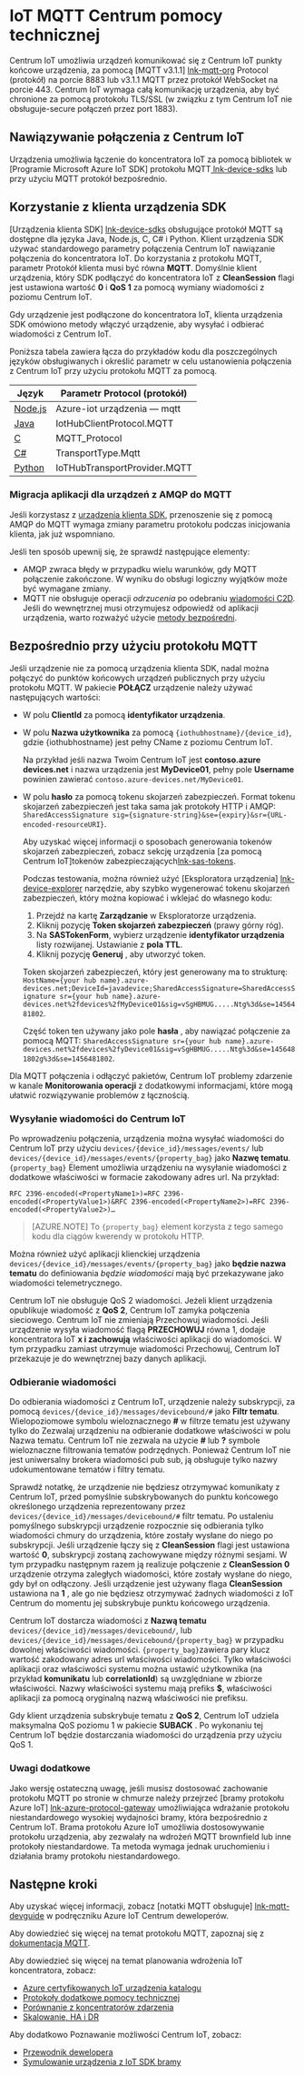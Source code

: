 <properties
 pageTitle="Obsługa IoT Centrum MQTT | Microsoft Azure"
 description="Opis MQTT obsługi w poziomie Centrum IoT"
 services="iot-hub"
 documentationCenter=".net"
 authors="kdotchkoff"
 manager="timlt"
 editor=""/>

<tags
 ms.service="iot-hub"
 ms.devlang="multiple"
 ms.topic="article"
 ms.tgt_pltfrm="na"
 ms.workload="na"
 ms.date="10/24/2016"
 ms.author="kdotchko"/>

# <a name="iot-hub-mqtt-support"></a>IoT MQTT Centrum pomocy technicznej

Centrum IoT umożliwia urządzeń komunikować się z Centrum IoT punkty końcowe urządzenia, za pomocą [MQTT v3.1.1] [ lnk-mqtt-org] Protocol (protokół) na porcie 8883 lub v3.1.1 MQTT przez protokół WebSocket na porcie 443. Centrum IoT wymaga całą komunikację urządzenia, aby być chronione za pomocą protokołu TLS/SSL (w związku z tym Centrum IoT nie obsługuje-secure połączeń przez port 1883).

## <a name="connecting-to-iot-hub"></a>Nawiązywanie połączenia z Centrum IoT

Urządzenia umożliwia łączenie do koncentratora IoT za pomocą bibliotek w [Programie Microsoft Azure IoT SDK] protokołu MQTT[ lnk-device-sdks] lub przy użyciu MQTT protokół bezpośrednio.

## <a name="using-the-device-client-sdks"></a>Korzystanie z klienta urządzenia SDK

[Urządzenia klienta SDK] [ lnk-device-sdks] obsługujące protokół MQTT są dostępne dla języka Java, Node.js, C, C# i Python. Klient urządzenia SDK używać standardowego parametry połączenia Centrum IoT nawiązanie połączenia do koncentratora IoT. Do korzystania z protokołu MQTT, parametr Protokół klienta musi być równa **MQTT**. Domyślnie klient urządzenia, który SDK podłączyć do koncentratora IoT z **CleanSession** flagi jest ustawiona wartość **0** i **QoS 1** za pomocą wymiany wiadomości z poziomu Centrum IoT.

Gdy urządzenie jest podłączone do koncentratora IoT, klienta urządzenia SDK omówiono metody włączyć urządzenie, aby wysyłać i odbierać wiadomości z Centrum IoT.

Poniższa tabela zawiera łącza do przykładów kodu dla poszczególnych języków obsługiwanych i określić parametr w celu ustanowienia połączenia z Centrum IoT przy użyciu protokołu MQTT za pomocą.

| Język                   | Parametr Protocol (protokół)        |
| -------------------------- | ------------------------- |
| [Node.js][lnk-sample-node] | Azure-iot urządzenia — mqtt     |
| [Java][lnk-sample-java]    | IotHubClientProtocol.MQTT |
| [C][lnk-sample-c]          | MQTT_Protocol             |
| [C#][lnk-sample-csharp]    | TransportType.Mqtt        |
| [Python][lnk-sample-python] | IoTHubTransportProvider.MQTT |

### <a name="migrating-a-device-app-from-amqp-to-mqtt"></a>Migracja aplikacji dla urządzeń z AMQP do MQTT
Jeśli korzystasz z [urządzenia klienta SDK][lnk-device-sdks], przenoszenie się z pomocą AMQP do MQTT wymaga zmiany parametru protokołu podczas inicjowania klienta, jak już wspomniano.

Jeśli ten sposób upewnij się, że sprawdź następujące elementy:

* AMQP zwraca błędy w przypadku wielu warunków, gdy MQTT połączenie zakończone. W wyniku do obsługi logiczny wyjątków może być wymagane zmiany.
* MQTT nie obsługuje operacji *odrzucenia* po odebraniu [wiadomości C2D][lnk-messaging]. Jeśli do wewnętrznej musi otrzymujesz odpowiedź od aplikacji urządzenia, warto rozważyć użycie [metody bezpośredni][lnk-methods].

## <a name="using-the-mqtt-protocol-directly"></a>Bezpośrednio przy użyciu protokołu MQTT

Jeśli urządzenie nie za pomocą urządzenia klienta SDK, nadal można połączyć do punktów końcowych urządzeń publicznych przy użyciu protokołu MQTT. W pakiecie **POŁĄCZ** urządzenie należy używać następujących wartości:

- W polu **ClientId** za pomocą **identyfikator urządzenia**. 
- W polu **Nazwa użytkownika** za pomocą `{iothubhostname}/{device_id}`, gdzie {iothubhostname} jest pełny CName z poziomu Centrum IoT.

    Na przykład jeśli nazwa Twoim Centrum IoT jest **contoso.azure devices.net** i nazwa urządzenia jest **MyDevice01**, pełny pole **Username** powinien zawierać `contoso.azure-devices.net/MyDevice01`.

- W polu **hasło** za pomocą tokenu skojarzeń zabezpieczeń. Format tokenu skojarzeń zabezpieczeń jest taka sama jak protokoły HTTP i AMQP:<br/>`SharedAccessSignature sig={signature-string}&se={expiry}&sr={URL-encoded-resourceURI}`.

    Aby uzyskać więcej informacji o sposobach generowania tokenów skojarzeń zabezpieczeń, zobacz sekcję urządzenia [za pomocą Centrum IoT]tokenów zabezpieczających[lnk-sas-tokens].
    
    Podczas testowania, można również użyć [Eksploratora urządzenia] [ lnk-device-explorer] narzędzie, aby szybko wygenerować tokenu skojarzeń zabezpieczeń, który można kopiować i wklejać do własnego kodu:
    
    1. Przejdź na kartę **Zarządzanie** w Eksploratorze urządzenia.
    2. Kliknij pozycję **Token skojarzeń zabezpieczeń** (prawy górny róg).
    3. Na **SASTokenForm**, wybierz urządzenie **identyfikator urządzenia** listy rozwijanej. Ustawianie z **pola TTL**.
    4. Kliknij pozycję **Generuj** , aby utworzyć token.
    
    Token skojarzeń zabezpieczeń, który jest generowany ma to strukturę:   `HostName={your hub name}.azure-devices.net;DeviceId=javadevice;SharedAccessSignature=SharedAccessSignature sr={your hub name}.azure-devices.net%2fdevices%2fMyDevice01&sig=vSgHBMUG.....Ntg%3d&se=1456481802`.

    Część token ten używany jako pole **hasła** , aby nawiązać połączenie za pomocą MQTT:   `SharedAccessSignature sr={your hub name}.azure-devices.net%2fdevices%2fyDevice01&sig=vSgHBMUG.....Ntg%3d&se=1456481802g%3d&se=1456481802`.

Dla MQTT połączenia i odłączyć pakietów, Centrum IoT problemy zdarzenie w kanale **Monitorowania operacji** z dodatkowymi informacjami, które mogą ułatwić rozwiązywanie problemów z łącznością.

### <a name="sending-messages-to-iot-hub"></a>Wysyłanie wiadomości do Centrum IoT

Po wprowadzeniu połączenia, urządzenia można wysyłać wiadomości do Centrum IoT przy użyciu `devices/{device_id}/messages/events/` lub `devices/{device_id}/messages/events/{property_bag}` jako **Nazwę tematu**. `{property_bag}` Element umożliwia urządzeniu na wysyłanie wiadomości z dodatkowe właściwości w formacie zakodowany adres url. Na przykład:

```
RFC 2396-encoded(<PropertyName1>)=RFC 2396-encoded(<PropertyValue1>)&RFC 2396-encoded(<PropertyName2>)=RFC 2396-encoded(<PropertyValue2>)…
```

> [AZURE.NOTE] To `{property_bag}` element korzysta z tego samego kodu dla ciągów kwerendy w protokołu HTTP.

Można również użyć aplikacji klienckiej urządzenia `devices/{device_id}/messages/events/{property_bag}` jako **będzie nazwa tematu** do definiowania *będzie wiadomości* mają być przekazywane jako wiadomości telemetrycznego.

Centrum IoT nie obsługuje QoS 2 wiadomości. Jeżeli klient urządzenia opublikuje wiadomość z **QoS 2**, Centrum IoT zamyka połączenia sieciowego.
Centrum IoT nie zmieniają Przechowuj wiadomości. Jeśli urządzenie wysyła wiadomość flagą **PRZECHOWUJ** równa 1, dodaje koncentratora IoT **x i zachowują** właściwości aplikacji do wiadomości. W tym przypadku zamiast utrzymuje wiadomości Przechowuj, Centrum IoT przekazuje je do wewnętrznej bazy danych aplikacji.

### <a name="receiving-messages"></a>Odbieranie wiadomości

Do odbierania wiadomości z Centrum IoT, urządzenie należy subskrypcji, za pomocą `devices/{device_id}/messages/devicebound/#` jako **Filtr tematu**. Wielopoziomowe symbolu wieloznacznego **#** w filtrze tematu jest używany tylko do Zezwalaj urządzeniu na odbieranie dodatkowe właściwości w polu Nazwa tematu. Centrum IoT nie zezwala na użycie **#** lub **?** symbole wieloznaczne filtrowania tematów podrzędnych. Ponieważ Centrum IoT nie jest uniwersalny brokera wiadomości pub sub, ją obsługuje tylko nazwy udokumentowane tematów i filtry tematu.

Sprawdź notatkę, że urządzenie nie będziesz otrzymywać komunikaty z Centrum IoT, przed pomyślnie subskrybowanych do punktu końcowego określonego urządzenia reprezentowany przez `devices/{device_id}/messages/devicebound/#` filtr tematu. Po ustaleniu pomyślnego subskrypcji urządzenie rozpocznie się odbierania tylko wiadomości chmury do urządzenia, które zostały wysłane do niego po subskrypcji. Jeśli urządzenie łączy się z **CleanSession** flagi jest ustawiona wartość **0**, subskrypcji zostaną zachowywane między różnymi sesjami. W tym przypadku następnym razem ją realizuje połączenie z **CleanSession 0** urządzenie otrzyma zaległych wiadomości, które zostały wysłane do niego, gdy był on odłączony. Jeśli urządzenie jest używany flaga **CleanSession** ustawiona na **1** , ale go nie będziesz otrzymywać żadnych wiadomości z IoT Centrum do momentu jej subskrybuje punktu końcowego urządzenia.

Centrum IoT dostarcza wiadomości z **Nazwą tematu** `devices/{device_id}/messages/devicebound/`, lub `devices/{device_id}/messages/devicebound/{property_bag}` w przypadku dowolnej właściwości wiadomości. `{property_bag}`zawiera pary klucz wartość zakodowany adres url właściwości wiadomości. Tylko właściwości aplikacji oraz właściwości systemu można ustawić użytkownika (na przykład **komunikatu** lub **correlationId**) są uwzględniane w zbiorze właściwości. Nazwy właściwości systemu mają prefiks **$**, właściwości aplikacji za pomocą oryginalną nazwą właściwości nie prefiksu.

Gdy klient urządzenia subskrybuje tematu z **QoS 2**, Centrum IoT udziela maksymalna QoS poziomu 1 w pakiecie **SUBACK** . Po wykonaniu tej Centrum IoT będzie dostarczania wiadomości do urządzenia przy użyciu QoS 1.

### <a name="additional-considerations"></a>Uwagi dodatkowe

Jako wersję ostateczną uwagę, jeśli musisz dostosować zachowanie protokołu MQTT po stronie w chmurze należy przejrzeć [bramy protokołu Azure IoT] [ lnk-azure-protocol-gateway] umożliwiająca wdrażanie protokołu niestandardowego wysokiej wydajności bramy, która bezpośrednio z Centrum IoT. Brama protokołu Azure IoT umożliwia dostosowywanie protokołu urządzenia, aby zezwalały na wdrożeń MQTT brownfield lub inne protokoły niestandardowe. Ta metoda wymaga jednak uruchomieniu i działania bramy protokołu niestandardowego.

## <a name="next-steps"></a>Następne kroki

Aby uzyskać więcej informacji, zobacz [notatki MQTT obsługuje] [ lnk-mqtt-devguide] w podręczniku Azure IoT Centrum deweloperów.

Aby dowiedzieć się więcej na temat protokołu MQTT, zapoznaj się z [dokumentacją MQTT][lnk-mqtt-docs].

Aby dowiedzieć się więcej na temat planowania wdrożenia IoT koncentratora, zobacz:

- [Azure certyfikowanych IoT urządzenia katalogu][lnk-devices]
- [Protokoły dodatkowe pomocy technicznej][lnk-protocols]
- [Porównanie z koncentratorów zdarzenia][lnk-compare]
- [Skalowanie, HA i DR][lnk-scaling]

Aby dodatkowo Poznawanie możliwości Centrum IoT, zobacz:

- [Przewodnik dewelopera][lnk-devguide]
- [Symulowanie urządzenia z IoT SDK bramy][lnk-gateway]

[lnk-device-sdks]: https://github.com/Azure/azure-iot-sdks/blob/master/readme.md
[lnk-mqtt-org]: http://mqtt.org/
[lnk-mqtt-docs]: http://mqtt.org/documentation
[lnk-sample-node]: https://github.com/Azure/azure-iot-sdks/blob/develop/node/device/samples/simple_sample_device.js
[lnk-sample-java]: https://github.com/Azure/azure-iot-sdks/blob/develop/java/device/samples/send-receive-sample/src/main/java/samples/com/microsoft/azure/iothub/SendReceive.java
[lnk-sample-c]: https://github.com/Azure/azure-iot-sdks/tree/master/c/iothub_client/samples/iothub_client_sample_mqtt
[lnk-sample-csharp]: https://github.com/Azure/azure-iot-sdks/tree/master/csharp/device/samples
[lnk-sample-python]: https://github.com/Azure/azure-iot-sdks/tree/master/python/device/samples
[lnk-device-explorer]: https://github.com/Azure/azure-iot-sdks/blob/master/tools/DeviceExplorer/readme.md
[lnk-sas-tokens]: iot-hub-devguide-security.md#using-sas-tokens-as-a-device
[lnk-mqtt-devguide]: iot-hub-devguide-messaging.md#notes-on-mqtt-support
[lnk-azure-protocol-gateway]: iot-hub-protocol-gateway.md

[lnk-devices]: https://catalog.azureiotsuite.com/
[lnk-protocols]: iot-hub-protocol-gateway.md
[lnk-compare]: iot-hub-compare-event-hubs.md
[lnk-scaling]: iot-hub-scaling.md
[lnk-devguide]: iot-hub-devguide.md
[lnk-gateway]: iot-hub-linux-gateway-sdk-simulated-device.md

[lnk-methods]: iot-hub-devguide-direct-methods.md
[lnk-messaging]: iot-hub-devguide-messaging.md
